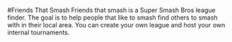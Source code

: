 #Friends That Smash
Friends that smash is a Super Smash Bros league finder. The goal is to help people that like to smash find others to smash with in their local area. You can create your own league and host your own internal tournaments.